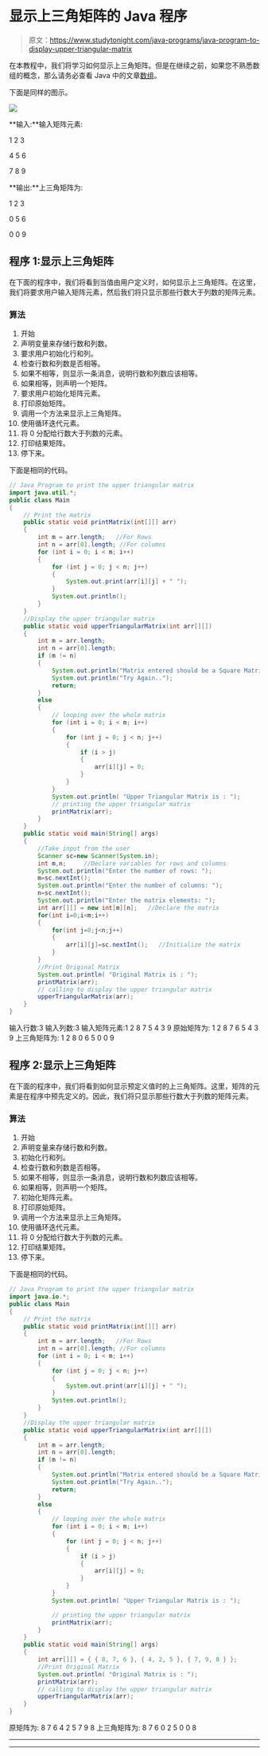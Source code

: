 # 显示上三角矩阵的 Java 程序

> 原文：<https://www.studytonight.com/java-programs/java-program-to-display-upper-triangular-matrix>

在本教程中，我们将学习如何显示上三角矩阵。但是在继续之前，如果您不熟悉数组的概念，那么请务必查看 Java 中的文章[数组](https://www.studytonight.com/java/array.php)。

下面是同样的图示。

![](img/41446e7154e8717ec49d94b673d83d25.png)

**输入:**输入矩阵元素:

1 2 3

4 5 6

7 8 9

**输出:**上三角矩阵为:

1 2 3

0 5 6

0 0 9

## 程序 1:显示上三角矩阵

在下面的程序中，我们将看到当值由用户定义时，如何显示上三角矩阵。在这里，我们将要求用户输入矩阵元素，然后我们将只显示那些行数大于列数的矩阵元素。

### 算法

1.  开始
2.  声明变量来存储行数和列数。
3.  要求用户初始化行和列。
4.  检查行数和列数是否相等。
5.  如果不相等，则显示一条消息，说明行数和列数应该相等。
6.  如果相等，则声明一个矩阵。
7.  要求用户初始化矩阵元素。
8.  打印原始矩阵。
9.  调用一个方法来显示上三角矩阵。
10.  使用循环迭代元素。
11.  将 0 分配给行数大于列数的元素。
12.  打印结果矩阵。
13.  停下来。

下面是相同的代码。

```java
// Java Program to print the upper triangular matrix 
import java.util.*; 
public class Main 
{ 
    // Print the matrix 
    public static void printMatrix(int[][] arr) 
    { 
        int m = arr.length;   //For Rows
        int n = arr[0].length; //For columns
        for (int i = 0; i < m; i++) 
        { 
            for (int j = 0; j < n; j++) 
            {
                System.out.print(arr[i][j] + " "); 
            }    
            System.out.println(); 
        } 
    }     
    //Display the upper triangular matrix
    public static void upperTriangularMatrix(int arr[][]) 
    { 
        int m = arr.length; 
        int n = arr[0].length;         
        if (m != n) 
        { 
            System.out.println("Matrix entered should be a Square Matrix");
            System.out.println("Try Again..");
            return; 
        } 
        else 
        { 
            // looping over the whole matrix 
            for (int i = 0; i < m; i++) 
            { 
                for (int j = 0; j < n; j++) 
                { 
                    if (i > j) 
                    { 
                        arr[i][j] = 0; 
                    } 
                } 
            }   
            System.out.println( "Upper Triangular Matrix is : ");             
            // printing the upper triangular matrix 
            printMatrix(arr); 
        } 
    } 
    public static void main(String[] args) 
    { 
        //Take input from the user
        Scanner sc=new Scanner(System.in);        
        int m,n;     //Declare variables for rows and columns
        System.out.println("Enter the number of rows: ");
        m=sc.nextInt();        
        System.out.println("Enter the number of columns: ");
        n=sc.nextInt();        
        System.out.println("Enter the matrix elements: ");
        int arr[][] = new int[m][n];   //Declare the matrix
        for(int i=0;i<m;i++)
        {
            for(int j=0;j<n;j++)
            {
                arr[i][j]=sc.nextInt();   //Initialize the matrix
            }
        }
        //Print Original Matrix
        System.out.println( "Original Matrix is : "); 
        printMatrix(arr);         
        // calling to display the upper triangular matrix
        upperTriangularMatrix(arr); 
    } 
}
```

输入行数:3
输入列数:3
输入矩阵元素:1 2 8 7 5 4 3 9
原始矩阵为:
1 2 8
7 6 5
4 3 9
上三角矩阵为:
1 2 8
0 6 5
0 0 9

## 程序 2:显示上三角矩阵

在下面的程序中，我们将看到如何显示预定义值时的上三角矩阵。这里，矩阵的元素是在程序中预先定义的。因此，我们将只显示那些行数大于列数的矩阵元素。

### 算法

1.  开始
2.  声明变量来存储行数和列数。
3.  初始化行和列。
4.  检查行数和列数是否相等。
5.  如果不相等，则显示一条消息，说明行数和列数应该相等。
6.  如果相等，则声明一个矩阵。
7.  初始化矩阵元素。
8.  打印原始矩阵。
9.  调用一个方法来显示上三角矩阵。
10.  使用循环迭代元素。
11.  将 0 分配给行数大于列数的元素。
12.  打印结果矩阵。
13.  停下来。

下面是相同的代码。

```java
// Java Program to print the upper triangular matrix 
import java.io.*;   
public class Main 
{ 
    // Print the matrix 
    public static void printMatrix(int[][] arr) 
    { 
        int m = arr.length;   //For Rows
        int n = arr[0].length; //For columns
        for (int i = 0; i < m; i++) 
        { 
            for (int j = 0; j < n; j++) 
            {
                System.out.print(arr[i][j] + " "); 
            }    
            System.out.println(); 
        } 
    }     
    //Display the upper triangular matrix
    public static void upperTriangularMatrix(int arr[][]) 
    { 
        int m = arr.length; 
        int n = arr[0].length;         
        if (m != n) 
        { 
            System.out.println("Matrix entered should be a Square Matrix");
            System.out.println("Try Again..");
            return; 
        } 
        else 
        { 
            // looping over the whole matrix 
            for (int i = 0; i < m; i++) 
            { 
                for (int j = 0; j < n; j++) 
                { 
                    if (i > j) 
                    { 
                        arr[i][j] = 0; 
                    } 
                } 
            }   
            System.out.println( "Upper Triangular Matrix is : "); 

            // printing the upper triangular matrix 
            printMatrix(arr); 
        } 
    } 
    public static void main(String[] args) 
    { 
        int arr[][] = { { 8, 7, 6 }, { 4, 2, 5 }, { 7, 9, 8 } }; 
        //Print Original Matrix
        System.out.println( "Original Matrix is : "); 
        printMatrix(arr);         
        // calling to display the upper triangular matrix
        upperTriangularMatrix(arr); 
    } 
}
```

原矩阵为:
8 7 6
4 2 5
7 9 8
上三角矩阵为:
8 7 6
0 2 5
0 0 8

* * *

* * *